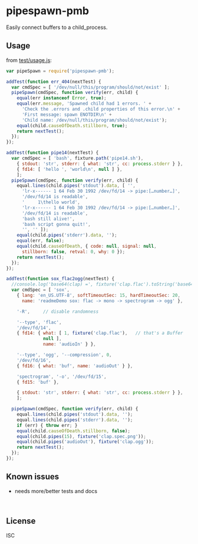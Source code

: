 ﻿
<!--#echo json="package.json" key="name" underline="=" -->
pipespawn-pmb
=============
<!--/#echo -->

<!--#echo json="package.json" key="description" -->
Easily connect buffers to a child_process.
<!--/#echo -->


Usage
-----

from [test/usage.js](test/usage.js):

<!--#include file="test/usage.js" start="  //#u" stop="  //#r"
  outdent="  " code="javascript" -->
<!--#verbatim lncnt="74" -->
```javascript
var pipeSpawn = require('pipespawn-pmb');

addTest(function err_404(nextTest) {
  var cmdSpec = [ '/dev/null/this/program/should/not/exist' ];
  pipeSpawn(cmdSpec, function verify(err, child) {
    equal(err instanceof Error, true);
    equal(err.message, 'Spawned child had 1 errors. ' +
      'Check the .errors and .child properties of this error.\n' +
      'First message: spawn ENOTDIR\n' +
      'Child name: /dev/null/this/program/should/not/exist');
    equal(child.causeOfDeath.stillborn, true);
    return nextTest();
  });
});

addTest(function pipe14(nextTest) {
  var cmdSpec = [ 'bash', fixture.path('pipe14.sh'),
    { stdout: 'str', stderr: { what: 'str', cc: process.stderr } },
    { fd14: [ 'hello ', 'world\n', null ] },
    ];
  pipeSpawn(cmdSpec, function verify(err, child) {
    equal.lines(child.pipes('stdout').data, [ '',
      'lr-x------ 1 64 Feb 30 1992 /dev/fd/14 -> pipe:[…number…]',
      '/dev/fd/14 is readable',
      '     1\thello world',
      'lr-x------ 1 64 Feb 30 1992 /dev/fd/14 -> pipe:[…number…]',
      '/dev/fd/14 is readable',
      'bash still alive!',
      'bash script gonna quit!',
      '', '' ]);
    equal(child.pipes('stderr').data, '');
    equal(err, false);
    equal(child.causeOfDeath, { code: null, signal: null,
      stillborn: false, retval: 0, why: 0 });
    return nextTest();
  });
});

addTest(function sox_flac2ogg(nextTest) {
  //console.log('base64(clap) =', fixture('clap.flac').toString('base64'));
  var cmdSpec = [ 'sox',
    { lang: 'en_US.UTF-8', softTimeoutSec: 15, hardTimeoutSec: 20,
      name: 'readmeDemo sox: flac -> mono -> spectrogram -> ogg' },

    '-R',     // disable randomness

    '--type', 'flac',
    '/dev/fd/14',
    { fd14: { what: [ 1, fixture('clap.flac'),   // that's a Buffer
              null ],
              name: 'audioIn' } },

    '--type', 'ogg', '--compression', 0,
    '/dev/fd/16',
    { fd16: { what: 'buf', name: 'audioOut' } },

    'spectrogram', '-o', '/dev/fd/15',
    { fd15: 'buf' },

    { stdout: 'str', stderr: { what: 'str', cc: process.stderr } },
    ];

  pipeSpawn(cmdSpec, function verify(err, child) {
    equal.lines(child.pipes('stdout').data, '');
    equal.lines(child.pipes('stderr').data, '');
    if (err) { throw err; }
    equal(child.causeOfDeath.stillborn, false);
    equal(child.pipes(15), fixture('clap.spec.png'));
    equal(child.pipes('audioOut'), fixture('clap.ogg'));
    return nextTest();
  });
});
```
<!--/include-->



<!--#toc stop="scan" -->



Known issues
------------

* needs more/better tests and docs




&nbsp;


License
-------
<!--#echo json="package.json" key=".license" -->
ISC
<!--/#echo -->
